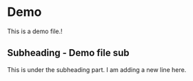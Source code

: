 # Demo

This is a demo file.!

## Subheading - Demo file sub

This is under the subheading part.
I am adding a new line here.


